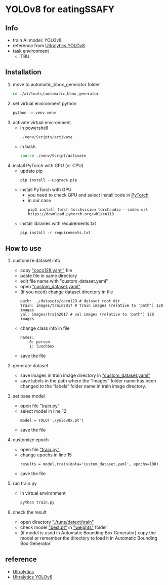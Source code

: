 # YOLOv8 for eatingSSAFY

## Info
- train AI model: YOLOv8
- reference from [Ultralytics YOLOv8](https://github.com/ultralytics/ultralytics?tab=readme-ov-file)
- task environment
    - TBU

## Installation
1. move to automatic_bbox_generator folder
    ```bash
    cd ./ai/tools/automatic_bbox_generator
    ```
2. set virtual environment python
    ```bash
    python -m venv venv
    ```
3. activate virtual environment
    - in powershell
        ```powershell
        ./venv/Scripts/activate
        ```
    - in bash
        ```bash
        source ./venv/Script/activate
        ```
4. install PyTorch with GPU (or CPU)
    - update pip
        ```
        pip install --upgrade pip
        ```
    - install PyTorch with GPU
        - you need to check GPU and select install code in [PyTorch](https://pytorch.org/get-started/locally/)
        - in our case
            ```
            pip3 install torch torchvision torchaudio --index-url https://download.pytorch.org/whl/cu118
            ```
    - install libraries with requirements.txt
        ```
        pip install -r requirements.txt
        ```

## How to use
1. customize dataset info
    - copy ["coco128.yaml"](./venv/Lib/site-packages/ultralytics/cfg/datasets/coco128.yaml) file
    - paste file in same directory
    - edit file name with "custom_dataset.yaml"
    - open ["custom_dataset.yaml"](./venv/Lib/site-packages/ultralytics/cfg/datasets/custom_dataset.yaml)
    - (if you need) change dataset directory in file
        ```
        path: ../datasets/coco128 # dataset root dir
        train: images/train2017 # train images (relative to 'path') 128 images
        val: images/train2017 # val images (relative to 'path') 128 images
        ```
    - change class info in file
        ```
        names:
            0: person
            1: lunchbox
        ```
    - save the file

2. generate dataset
    - save images in train image directory in ["custom_dataset.yaml"](./venv/Lib/site-packages/ultralytics/cfg/datasets/custom_dataset.yaml)
    - save labels in the path where the “images” folder name has been changed to the “labels” folder name in train image directory.

3. set base model
    - open file ["train.py"](./train.py)
    - select model in line 12
        ```
        model = YOLO('./yolov8x.pt')
        ```
    - save the file

4. customize epoch
    - open file ["train.py"](./train.py)
    - change epochs in line 15
        ```
        results = model.train(data='custom_dataset.yaml', epochs=100)
        ```
    - save the file

5. run train.py
    - in virtual environment
        ```bash
        python train.py
        ```

6. check the result
    - open directory ["./runs/detect/train"](./run/detect/train)
    - check model ["best.pt"](./run/detect/train/weights/best.pt) in ["weights"](./run/detect/train/weights) folder
    - (if model is used in Automatic Bounding Box Generator) copy the model or remember the directory to load it in Automatic Bounding Box Generator

## reference
- [Ultralytics](https://docs.ultralytics.com/ko/)
- [Ultralytics YOLOv8](https://github.com/ultralytics/ultralytics?tab=readme-ov-file)